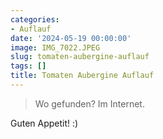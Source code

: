 ```yaml
---
categories:
- Auflauf
date: '2024-05-19 00:00:00'
image: IMG_7022.JPEG
slug: tomaten-aubergine-auflauf
tags: []
title: Tomaten Aubergine Auflauf
---
```



> Wo gefunden? Im Internet.

Guten Appetit! :)